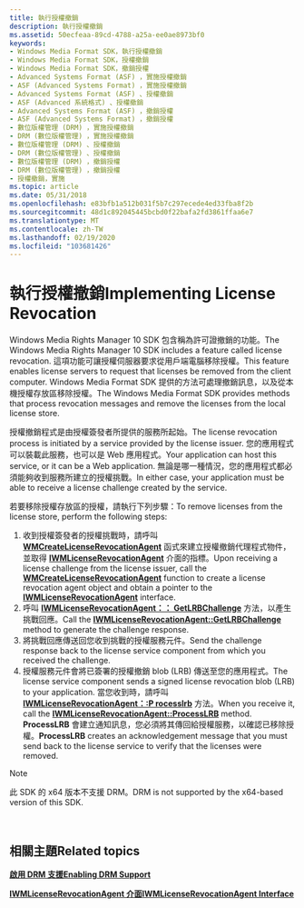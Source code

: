 ```yaml
---
title: 執行授權撤銷
description: 執行授權撤銷
ms.assetid: 50ecfeaa-89cd-4788-a25a-ee0ae8973bf0
keywords:
- Windows Media Format SDK，執行授權撤銷
- Windows Media Format SDK，授權撤銷
- Windows Media Format SDK，撤銷授權
- Advanced Systems Format (ASF) ，實施授權撤銷
- ASF (Advanced Systems Format) ，實施授權撤銷
- Advanced Systems Format (ASF) 、授權撤銷
- ASF (Advanced 系統格式) 、授權撤銷
- Advanced Systems Format (ASF) ，撤銷授權
- ASF (Advanced Systems Format) ，撤銷授權
- 數位版權管理 (DRM) ，實施授權撤銷
- DRM (數位版權管理) ，實施授權撤銷
- 數位版權管理 (DRM) 、授權撤銷
- DRM (數位版權管理) 、授權撤銷
- 數位版權管理 (DRM) ，撤銷授權
- DRM (數位版權管理) ，撤銷授權
- 授權撤銷，實施
ms.topic: article
ms.date: 05/31/2018
ms.openlocfilehash: e83bfb1a512b031f5b7c297ecede4ed33fba8f2b
ms.sourcegitcommit: 48d1c892045445bcbd0f22bafa2fd3861ffaa6e7
ms.translationtype: MT
ms.contentlocale: zh-TW
ms.lasthandoff: 02/19/2020
ms.locfileid: "103681426"
---
```

# <a name="implementing-license-revocation"></a><span data-ttu-id="1fca7-119">執行授權撤銷</span><span class="sxs-lookup"><span data-stu-id="1fca7-119">Implementing License Revocation</span></span>

<span data-ttu-id="1fca7-120">Windows Media Rights Manager 10 SDK 包含稱為許可證撤銷的功能。</span><span class="sxs-lookup"><span data-stu-id="1fca7-120">The Windows Media Rights Manager 10 SDK includes a feature called license revocation.</span></span> <span data-ttu-id="1fca7-121">這項功能可讓授權伺服器要求從用戶端電腦移除授權。</span><span class="sxs-lookup"><span data-stu-id="1fca7-121">This feature enables license servers to request that licenses be removed from the client computer.</span></span> <span data-ttu-id="1fca7-122">Windows Media Format SDK 提供的方法可處理撤銷訊息，以及從本機授權存放區移除授權。</span><span class="sxs-lookup"><span data-stu-id="1fca7-122">The Windows Media Format SDK provides methods that process revocation messages and remove the licenses from the local license store.</span></span>

<span data-ttu-id="1fca7-123">授權撤銷程式是由授權簽發者所提供的服務所起始。</span><span class="sxs-lookup"><span data-stu-id="1fca7-123">The license revocation process is initiated by a service provided by the license issuer.</span></span> <span data-ttu-id="1fca7-124">您的應用程式可以裝載此服務，也可以是 Web 應用程式。</span><span class="sxs-lookup"><span data-stu-id="1fca7-124">Your application can host this service, or it can be a Web application.</span></span> <span data-ttu-id="1fca7-125">無論是哪一種情況，您的應用程式都必須能夠收到服務所建立的授權挑戰。</span><span class="sxs-lookup"><span data-stu-id="1fca7-125">In either case, your application must be able to receive a license challenge created by the service.</span></span>

<span data-ttu-id="1fca7-126">若要移除授權存放區的授權，請執行下列步驟：</span><span class="sxs-lookup"><span data-stu-id="1fca7-126">To remove licenses from the license store, perform the following steps:</span></span>

1.  <span data-ttu-id="1fca7-127">收到授權簽發者的授權挑戰時，請呼叫 [**WMCreateLicenseRevocationAgent**](/previous-versions/windows/desktop/api/Wmsdkidl/nf-wmsdkidl-wmcreatelicenserevocationagent) 函式來建立授權撤銷代理程式物件，並取得 [**IWMLicenseRevocationAgent**](/previous-versions/windows/desktop/api/wmsdkidl/nn-wmsdkidl-iwmlicenserevocationagent) 介面的指標。</span><span class="sxs-lookup"><span data-stu-id="1fca7-127">Upon receiving a license challenge from the license issuer, call the [**WMCreateLicenseRevocationAgent**](/previous-versions/windows/desktop/api/Wmsdkidl/nf-wmsdkidl-wmcreatelicenserevocationagent) function to create a license revocation agent object and obtain a pointer to the [**IWMLicenseRevocationAgent**](/previous-versions/windows/desktop/api/wmsdkidl/nn-wmsdkidl-iwmlicenserevocationagent) interface.</span></span>
2.  <span data-ttu-id="1fca7-128">呼叫 [**IWMLicenseRevocationAgent：： GetLRBChallenge**](/previous-versions/windows/desktop/api/Wmsdkidl/nf-wmsdkidl-iwmlicenserevocationagent-getlrbchallenge) 方法，以產生挑戰回應。</span><span class="sxs-lookup"><span data-stu-id="1fca7-128">Call the [**IWMLicenseRevocationAgent::GetLRBChallenge**](/previous-versions/windows/desktop/api/Wmsdkidl/nf-wmsdkidl-iwmlicenserevocationagent-getlrbchallenge) method to generate the challenge response.</span></span>
3.  <span data-ttu-id="1fca7-129">將挑戰回應傳送回您收到挑戰的授權服務元件。</span><span class="sxs-lookup"><span data-stu-id="1fca7-129">Send the challenge response back to the license service component from which you received the challenge.</span></span>
4.  <span data-ttu-id="1fca7-130">授權服務元件會將已簽署的授權撤銷 blob (LRB) 傳送至您的應用程式。</span><span class="sxs-lookup"><span data-stu-id="1fca7-130">The license service component sends a signed license revocation blob (LRB) to your application.</span></span> <span data-ttu-id="1fca7-131">當您收到時，請呼叫 [**IWMLicenseRevocationAgent：:P rocesslrb**](/previous-versions/windows/desktop/api/Wmsdkidl/nf-wmsdkidl-iwmlicenserevocationagent-processlrb) 方法。</span><span class="sxs-lookup"><span data-stu-id="1fca7-131">When you receive it, call the [**IWMLicenseRevocationAgent::ProcessLRB**](/previous-versions/windows/desktop/api/Wmsdkidl/nf-wmsdkidl-iwmlicenserevocationagent-processlrb) method.</span></span> <span data-ttu-id="1fca7-132">**ProcessLRB** 會建立通知訊息，您必須將其傳回給授權服務，以確認已移除授權。</span><span class="sxs-lookup"><span data-stu-id="1fca7-132">**ProcessLRB** creates an acknowledgement message that you must send back to the license service to verify that the licenses were removed.</span></span>

> [!Note]  
> <span data-ttu-id="1fca7-133">此 SDK 的 x64 版本不支援 DRM。</span><span class="sxs-lookup"><span data-stu-id="1fca7-133">DRM is not supported by the x64-based version of this SDK.</span></span>

 

## <a name="related-topics"></a><span data-ttu-id="1fca7-134">相關主題</span><span class="sxs-lookup"><span data-stu-id="1fca7-134">Related topics</span></span>

<dl> <dt>

[<span data-ttu-id="1fca7-135">**啟用 DRM 支援**</span><span class="sxs-lookup"><span data-stu-id="1fca7-135">**Enabling DRM Support**</span></span>](enabling-drm-support.md)
</dt> <dt>

[<span data-ttu-id="1fca7-136">**IWMLicenseRevocationAgent 介面**</span><span class="sxs-lookup"><span data-stu-id="1fca7-136">**IWMLicenseRevocationAgent Interface**</span></span>](/previous-versions/windows/desktop/api/wmsdkidl/nn-wmsdkidl-iwmlicenserevocationagent)
</dt> </dl>

 

 




